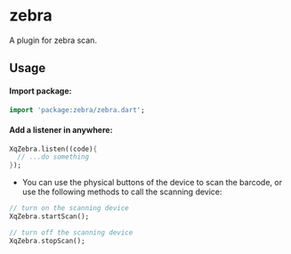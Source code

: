 # zebra

A plugin for zebra scan.

## Usage

#### Import package:

````dart
import 'package:zebra/zebra.dart';
````

#### Add a listener in anywhere:

````dart
XqZebra.listen((code){
  // ...do something
});
````

-   You can use the physical buttons of the device to scan the barcode, or use the following methods to call the scanning device:

````dart
// turn on the scanning device
XqZebra.startScan();

// turn off the scanning device
XqZebra.stopScan();
````


